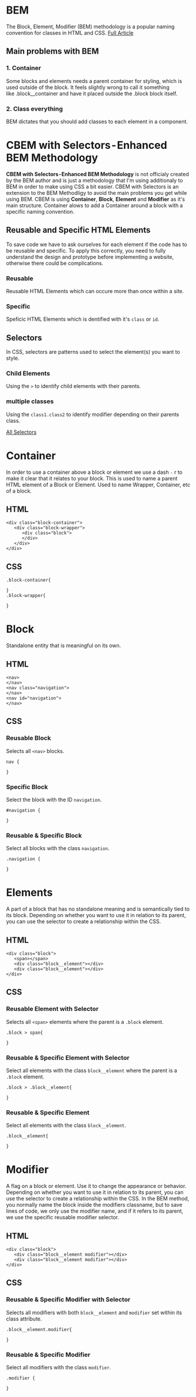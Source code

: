 # BEM #
The Block, Element, Modifier (BEM) methodology is a popular naming convention for classes in HTML and CSS. [Full Article](https://blog.yanis.work/block-element-modifier-bem-css-methodology-df9db9771c6f)
## Main problems with BEM ##
### 1. Container ###
Some blocks and elements needs a parent container for styling, which is used outside of the block. It feels slightly wrong to call it something like .block__container and have it placed outside the .block block itself.
### 2. Class everything ###
BEM dictates that you should add classes to each element in a component. 

# CBEM with Selectors - Enhanced BEM Methodology #
**CBEM with Selectors - Enhanced BEM Methodology** is not officialy created by the BEM author and is just a methodology that I'm using additionaly to BEM in order to make using CSS a bit easier.
CBEM with Selectors is an extension to the BEM Methodligy to avoid the main problems you get while using BEM. CBEM is using **Container**, **Block**, **Element** and **Modifier** as it's main structure. Container alows to add a Container around a block with a specific naming convention. 
## Reusable and Specific HTML Elements ##
To save code we have to ask ourselves for each element if the code has to be reusable and specific. To apply this correctly, you need to fully understand the design and prototype before implementing a website, otherwise there could be complications.
### Reusable ####
Reusable HTML Elements which can occure more than once within a site. 
### Specific ###
Speficic HTML Elements which is dentified with it's `class` or `id`.

## Selectors ##
In CSS, selectors are patterns used to select the element(s) you want to style. 
### Child Elements ###
Using the `>` to identify child elements with their parents. 
### multiple classes ###
Using the `class1.class2` to identify modifier depending on their parents class. 

[All Selectors](https://www.w3schools.com/cssref/css_selectors.asp)

# Container #
In order to use a container above a block or element we use a dash `-` r to make it clear that it relates to your block. This is used to name a parent HTML element of a Block or Element. Used to name Wrapper, Container, etc of a block.
## HTML ##
```
<div class="block-container">
   <div class="block-wrapper">
      <div class="block">
      </div>
   </div>
</div>
```
## CSS ##
```
.block-container{

}
.block-wrapper{

}
```
# Block #
Standalone entity that is meaningful on its own. 

## HTML ##
```
<nav>
</nav>
<nav class="navigation">
</nav>
<nav id="navigation">
</nav>
```
## CSS ##

### Reusable Block ###
Selects all `<nav>` blocks.
```
nav {
  
}
```
### Specific Block ###
Select the block with the ID `navigation`.
```
#navigation {
  
}
```
### Reusable & Specific Block ###
Select all blocks with the class `navigation`.
```
.navigation {
  
}
```
# Elements #
A part of a block that has no standalone meaning and is semantically tied to its block. Depending on whether you want to use it in relation to its parent, you can use the selector to create a relationship within the CSS.

## HTML ## 
```
<div class="block">
   <span></span>
   <div class="block__element"></div> 
   <div class="block__element"></div>
</div>
```
##  CSS ##
###  Reusable Element with Selector ###
Selects all `<span>` elements where the parent is a `.block` element.
```
.block > span{
   
}
```
### Reusable & Specific Element with Selector ###
Select all elements with the class `block__element` where the parent is a `.block` element.
```
.block > .block__element{
   
}
```
### Reusable & Specific Element ###
Select all elements with the class `block__element`.
```
.block__element{

}
```
# Modifier #
A flag on a block or element. Use it to change the appearance or behavior. Depending on whether you want to use it in relation to its parent, you can use the selector to create a relationship within the CSS. In the BEM method, you normally name the block inside the modifiers classname, but to save lines of code, we only use the modifier name, and if it refers to its parent, we use the specific reusable modifier selector.

## HTML ##
```
<div class="block">
   <div class="block__element modifier"></div>
   <div class="block__element modifier"></div>
</div>
```
## CSS ##
### Reusable & Specific Modifier with Selector ###
Selects all modifiers with both `block__element` and `modifier` set within its class attribute.
```
.block__element.modifier{

}
```
### Reusable & Specific Modifier ### 
Select all modifiers with the class `modifier`.
```
.modifier {

}
```
